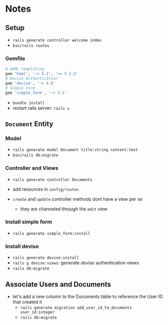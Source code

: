 # Notes

## Setup

- `rails generate controller welcome index`
- `bin/rails routes`

### Gemfile

```ruby
# HAML templating
gem 'haml', '~> 5.2', '>= 5.2.2'
# Device Authentication
gem 'devise', '~> 4.8'
# Simple Form
gem 'simple_form', '~> 5.1'
```

- `bundle install`
- restart rails server: `rails s`

## `Document` Entity

### Model

- `rails generate model Document title:string content:text`
- `bin/rails db:migrate`

### Controller and Views

- `rails generate controller Documents`
- add resources in `config/routes`

- `create` and `update` controller methods dont have a view per se
  - they are channeled through the `edit` view

### Install simple form

- `rails generate simple_form:install`

### Install devise

- `rails generate devise:install`
- `rails g devise:views`: generate _devise_ authentication views
- `rails db:migrate`

## Associate Users and Documents

- let's add a new column to the Documents table to reference the User ID that created it
  - `rails generate migration add_user_id_to_documents user_id:integer`
  - `rails db:migrate`
